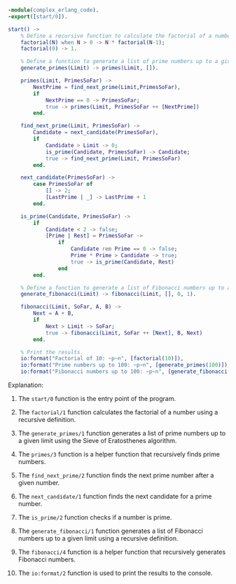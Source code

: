 ```erlang
-module(complex_erlang_code).
-export([start/0]).

start() ->
    % Define a recursive function to calculate the factorial of a number.
    factorial(N) when N > 0 -> N * factorial(N-1);
    factorial(0) -> 1.

    % Define a function to generate a list of prime numbers up to a given limit.
    generate_primes(Limit) -> primes(Limit, []).

    primes(Limit, PrimesSoFar) ->
        NextPrime = find_next_prime(Limit,PrimesSoFar),
        if
            NextPrime == 0 -> PrimesSoFar;
            true -> primes(Limit, PrimesSoFar ++ [NextPrime])
        end.

    find_next_prime(Limit, PrimesSoFar) ->
        Candidate = next_candidate(PrimesSoFar),
        if
            Candidate > Limit -> 0;
            is_prime(Candidate, PrimesSoFar) -> Candidate;
            true -> find_next_prime(Limit, PrimesSoFar)
        end.

    next_candidate(PrimesSoFar) ->
        case PrimesSoFar of
            [] -> 2;
            [LastPrime | _] -> LastPrime + 1
        end.

    is_prime(Candidate, PrimesSoFar) ->
        if
            Candidate < 2 -> false;
            [Prime | Rest] = PrimesSoFar ->
                if
                    Candidate rem Prime == 0 -> false;
                    Prime * Prime > Candidate -> true;
                    true -> is_prime(Candidate, Rest)
                end
        end.

    % Define a function to generate a list of Fibonacci numbers up to a given limit.
    generate_fibonacci(Limit) -> fibonacci(Limit, [], 0, 1).

    fibonacci(Limit, SoFar, A, B) ->
        Next = A + B,
        if
            Next > Limit -> SoFar;
            true -> fibonacci(Limit, SoFar ++ [Next], B, Next)
        end.

    % Print the results.
    io:format("Factorial of 10: ~p~n", [factorial(10)]),
    io:format("Prime numbers up to 100: ~p~n", [generate_primes(100)]),
    io:format("Fibonacci numbers up to 100: ~p~n", [generate_fibonacci(100)]).
```

Explanation:

1. The `start/0` function is the entry point of the program.

2. The `factorial/1` function calculates the factorial of a number using a recursive definition.

3. The `generate_primes/1` function generates a list of prime numbers up to a given limit using the Sieve of Eratosthenes algorithm.

4. The `primes/3` function is a helper function that recursively finds prime numbers.

5. The `find_next_prime/2` function finds the next prime number after a given number.

6. The `next_candidate/1` function finds the next candidate for a prime number.

7. The `is_prime/2` function checks if a number is prime.

8. The `generate_fibonacci/1` function generates a list of Fibonacci numbers up to a given limit using a recursive definition.

9. The `fibonacci/4` function is a helper function that recursively generates Fibonacci numbers.

10. The `io:format/2` function is used to print the results to the console.